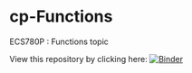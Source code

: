 # cp-Functions

ECS780P : Functions topic 

View this repository by clicking here:
[![Binder](https://mybinder.org/badge_logo.svg)](https://mybinder.org/v2/gh/pcffonseca/cp-Functions.git/master)
